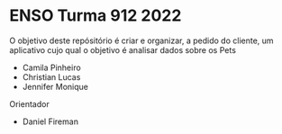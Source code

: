 # ENSO Turma 912 2022

 O objetivo deste repósitório é criar e organizar, a pedido do cliente, um aplicativo cujo qual o objetivo é analisar
dados sobre os Pets


   - Camila Pinheiro
   - Christian Lucas
   - Jennifer Monique
   
   

Orientador
- Daniel Fireman